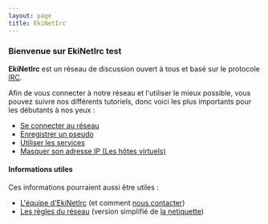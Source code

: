 ```yaml
---
layout: page
title: EkiNetIrc
---
```


### Bienvenue sur EkiNetIrc test
**EkiNetIrc** est un réseau de discussion ouvert à tous et basé sur le protocole [IRC](https://fr.wikipedia.org/wiki/Internet_Relay_Chat).

Afin de vous connecter à notre réseau et l'utiliser le mieux possible, vous pouvez suivre nos différents tutoriels, donc voici les plus importants pour les débutants à nos yeux :

* [Se connecter au réseau](/docs/connexion.html)
* [Enregistrer un pseudo](/docs/services/enregistrement.html)
* [Utiliser les services](/docs/services.html)
* [Masquer son adresse IP (Les hôtes virtuels)](/docs/vhosts.html)


#### Informations utiles
Ces informations pourraient aussi être utiles :

* [L'équipe d'EkiNetIrc](/equipe.html) (et comment [nous contacter](/contact.html))
* [Les règles du réseau](/rules.html) (version simplifié de [la netiquette](/netiquette/))
